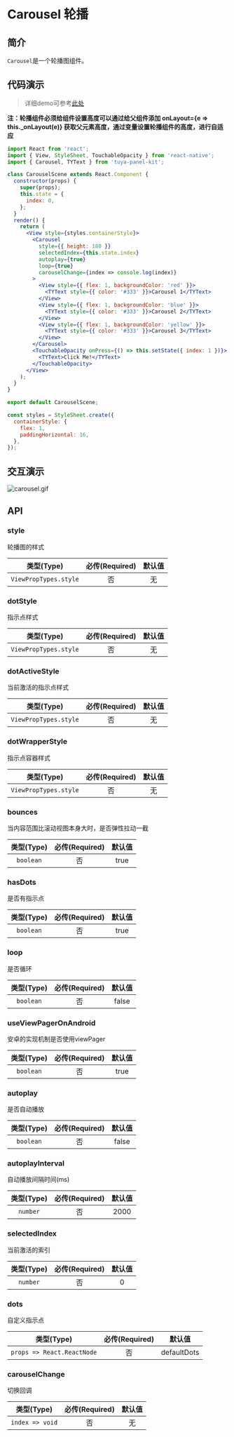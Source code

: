 # Carousel 轮播

<a name="e05dce83"></a>
## 简介

`Carousel`是一个轮播图组件。

<a name="480c216f"></a>
## 代码演示

> 详细demo可参考[此处](https://github.com/TuyaInc/tuya-panel-kit/tree/master/example/src/scenes)

**注：轮播组件必须给组件设置高度可以通过给父组件添加 onLayout={e => this._onLayout(e)} 获取父元素高度，通过变量设置轮播组件的高度，进行自适应**

```jsx
import React from 'react';
import { View, StyleSheet, TouchableOpacity } from 'react-native';
import { Carousel, TYText } from 'tuya-panel-kit';

class CarouselScene extends React.Component {
  constructor(props) {
    super(props);
    this.state = {
      index: 0,
    };
  }
  render() {
    return (
      <View style={styles.containerStyle}>
        <Carousel
          style={{ height: 180 }}
          selectedIndex={this.state.index}
          autoplay={true}
          loop={true}
          carouselChange={index => console.log(index)}
        >
          <View style={{ flex: 1, backgroundColor: 'red' }}>
            <TYText style={{ color: '#333' }}>Carousel 1</TYText>
          </View>
          <View style={{ flex: 1, backgroundColor: 'blue' }}>
            <TYText style={{ color: '#333' }}>Carousel 2</TYText>
          </View>
          <View style={{ flex: 1, backgroundColor: 'yellow' }}>
            <TYText style={{ color: '#333' }}>Carousel 3</TYText>
          </View>
        </Carousel>
        <TouchableOpacity onPress={() => this.setState({ index: 1 })}>
          <TYText>Click Me!</TYText>
        </TouchableOpacity>
      </View>
    );
  }
}

export default CarouselScene;

const styles = StyleSheet.create({
  containerStyle: {
    flex: 1,
    paddingHorizontal: 16,
  },
});
```

## 交互演示

![carousel.gif](https://airtake-public-data.oss-cn-hangzhou.aliyuncs.com/fe-static/tuya-docs/94feacc8-59ff-4824-a216-a09591e05f57.gif)

<a name="API"></a>
## API

<a name="style"></a>
### style
轮播图的样式

| 类型(Type) | 必传(Required) | 默认值 |
| :---: | :---: | :---: |
| `ViewPropTypes.style` | 否 | 无 |

<a name="dotStyle"></a>
### dotStyle
指示点样式

| 类型(Type) | 必传(Required) | 默认值 |
| :---: | :---: | :---: |
| `ViewPropTypes.style` | 否 | 无 |

<a name="dotActiveStyle"></a>
### dotActiveStyle
当前激活的指示点样式

| 类型(Type) | 必传(Required) | 默认值 |
| :---: | :---: | :---: |
| `ViewPropTypes.style` | 否 | 无 |

<a name="dotWrapperStyle"></a>
### dotWrapperStyle
指示点容器样式

| 类型(Type) | 必传(Required) | 默认值 |
| :---: | :---: | :---: |
| `ViewPropTypes.style` | 否 | 无 |

<a name="bounces"></a>
### bounces
当内容范围比滚动视图本身大时，是否弹性拉动一截

| 类型(Type) | 必传(Required) | 默认值 |
| :---: | :---: | :---: |
| `boolean` | 否 | true |

<a name="hasDots"></a>
### hasDots
是否有指示点

| 类型(Type) | 必传(Required) | 默认值 |
| :---: | :---: | :---: |
| `boolean` | 否 | true |

<a name="loop"></a>
### loop
是否循环

| 类型(Type) | 必传(Required) | 默认值 |
| :---: | :---: | :---: |
| `boolean` | 否 | false |

<a name="useViewPagerOnAndroid"></a>
### useViewPagerOnAndroid
安卓的实现机制是否使用viewPager

| 类型(Type) | 必传(Required) | 默认值 |
| :---: | :---: | :---: |
| `boolean` | 否 | true |

<a name="autoplay"></a>
### autoplay
是否自动播放

| 类型(Type) | 必传(Required) | 默认值 |
| :---: | :---: | :---: |
| `boolean` | 否 | false |

<a name="autoplayInterval"></a>
### autoplayInterval
自动播放间隔时间(ms)

| 类型(Type) | 必传(Required) | 默认值 |
| :---: | :---: | :---: |
| `number` | 否 | 2000 |

<a name="selectedIndex"></a>
### selectedIndex
当前激活的索引

| 类型(Type) | 必传(Required) | 默认值 |
| :---: | :---: | :---: |
| `number` | 否 | 0 |

<a name="dots"></a>
### dots
自定义指示点

| 类型(Type) | 必传(Required) | 默认值 |
| :---: | :---: | :---: |
| `props => React.ReactNode` | 否 | defaultDots |

<a name="carouselChange"></a>
### carouselChange
切换回调

| 类型(Type) | 必传(Required) | 默认值 |
| :---: | :---: | :---: |
| `index => void` | 否 | 无 |
